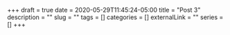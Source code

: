 +++ 
draft = true
date = 2020-05-29T11:45:24-05:00
title = "Post 3"
description = ""
slug = "" 
tags = []
categories = []
externalLink = ""
series = []
+++